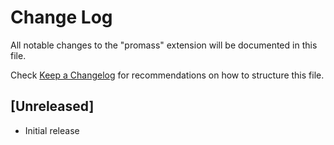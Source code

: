 # Change Log

All notable changes to the "promass" extension will be documented in this file.

Check [Keep a Changelog](http://keepachangelog.com/) for recommendations on how to structure this file.

## [Unreleased]

- Initial release